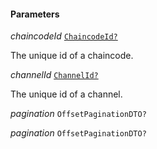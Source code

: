 

#### Parameters  
  
<article>

*chaincodeId* [`ChaincodeId?`](/docs/ssm-chaincode-signing-state-machine--page#chaincodeid) 

The unique id of a chaincode.

</article>
<article>

*channelId* [`ChannelId?`](/docs/channelid--page#channelid) 

The unique id of a channel.

</article>
<article>

*pagination* `OffsetPaginationDTO?` 

</article>
<article>

*pagination* `OffsetPaginationDTO?` 

</article>

